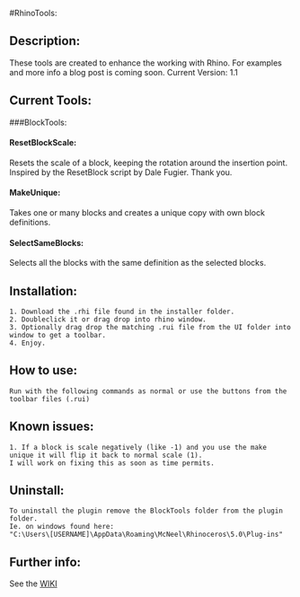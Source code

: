 #RhinoTools:

## Description:
These tools are created to enhance the working with Rhino.
For examples and more info a blog post is coming soon.
Current Version: 1.1


## Current Tools:
###BlockTools:
#### ResetBlockScale:
Resets the scale of a block, keeping the rotation around the insertion point.
Inspired by the ResetBlock script by Dale Fugier. Thank you.
#### MakeUnique:
Takes one or many blocks and creates a unique copy with own block definitions.
#### SelectSameBlocks:
Selects all the blocks with the same definition as the selected blocks.


## Installation:
    1. Download the .rhi file found in the installer folder.
    2. Doubleclick it or drag drop into rhino window.
    3. Optionally drag drop the matching .rui file from the UI folder into window to get a toolbar.
    4. Enjoy.

## How to use:
    Run with the following commands as normal or use the buttons from the toolbar files (.rui)
    
## Known issues:
    1. If a block is scale negatively (like -1) and you use the make unique it will flip it back to normal scale (1).
    I will work on fixing this as soon as time permits.
    
## Uninstall:
    To uninstall the plugin remove the BlockTools folder from the plugin folder.
    Ie. on windows found here:
    "C:\Users\[USERNAME]\AppData\Roaming\McNeel\Rhinoceros\5.0\Plug-ins"

## Further info:
See the [WIKI](https://github.com/ejnaren/rhinotools/wiki)


